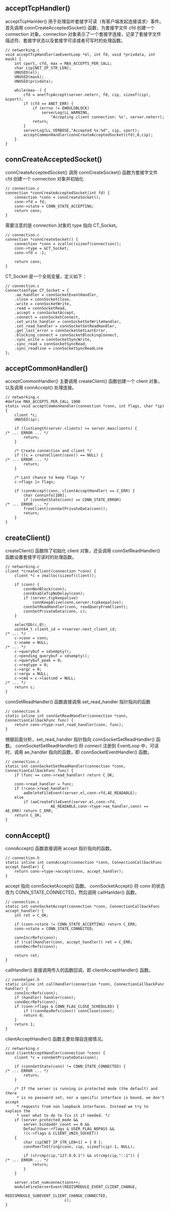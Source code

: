 ## acceptTcpHandler()
acceptTcpHanlder() 用于处理监听套接字可读（有客户端发起连接请求）事件。首先调用 connCreateAcceptedSocket() 函数，为套接字文件 cfd 创建一个 connection 对象。connection 对象表示了一个套接字连接，记录了套接字文件描述符、套接字状态以及套接字可读或者可写时的处理函数。
```
// networking.c
void acceptTcpHandler(aeEventLoop *el, int fd, void *privdata, int mask) {
    int cport, cfd, max = MAX_ACCEPTS_PER_CALL;
    char cip[NET_IP_STR_LEN];
    UNUSED(el);
    UNUSED(mask);
    UNUSED(privdata);

    while(max--) {
        cfd = anetTcpAccept(server.neterr, fd, cip, sizeof(cip), &cport);
        if (cfd == ANET_ERR) {
            if (errno != EWOULDBLOCK)
                serverLog(LL_WARNING,
                    "Accepting client connection: %s", server.neterr);
            return;
        }
        serverLog(LL_VERBOSE,"Accepted %s:%d", cip, cport);
        acceptCommonHandler(connCreateAcceptedSocket(cfd),0,cip);
    }
}
```

## connCreateAcceptedSocket()
connCreateAcceptedSocket() 调用 connCreateSocket() 函数为套接字文件 cfd 创建一个 connection 对象并初始化
```
// connection.c
connection *connCreateAcceptedSocket(int fd) {
    connection *conn = connCreateSocket();
    conn->fd = fd;
    conn->state = CONN_STATE_ACCEPTING;
    return conn;
}
```
需要注意的是 connection 对象的 type 指向 CT_Socket。
```
// connection.c
connection *connCreateSocket() {
    connection *conn = zcalloc(sizeof(connection));
    conn->type = &CT_Socket;
    conn->fd = -1;

    return conn;
}
```
CT_Socket 是一个全局变量，定义如下：
```
// connection.c
ConnectionType CT_Socket = {
    .ae_handler = connSocketEventHandler,
    .close = connSocketClose,
    .write = connSocketWrite,
    .read = connSocketRead,
    .accept = connSocketAccept,
    .connect = connSocketConnect,
    .set_write_handler = connSocketSetWriteHandler,
    .set_read_handler = connSocketSetReadHandler,
    .get_last_error = connSocketGetLastError,
    .blocking_connect = connSocketBlockingConnect,
    .sync_write = connSocketSyncWrite,
    .sync_read = connSocketSyncRead,
    .sync_readline = connSocketSyncReadLine
};
```

## acceptCommonHandler()
acceptCommonHandler() 主要调用 createClient() 函数创建一个 client 对象，以及调用 connAccept() 处理连接。
```
// networking.c
#define MAX_ACCEPTS_PER_CALL 1000
static void acceptCommonHandler(connection *conn, int flags, char *ip) {
    client *c;
    UNUSED(ip);

    if (listLength(server.clients) >= server.maxclients) {
/* ... ERROR ... */
        return;
    }

    /* Create connection and client */
    if ((c = createClient(conn)) == NULL) {
/* ... ERROR ... */
        return;
    }

    /* Last chance to keep flags */
    c->flags |= flags;

    if (connAccept(conn, clientAcceptHandler) == C_ERR) {
        char conninfo[100];
        if (connGetState(conn) == CONN_STATE_ERROR)
/* ... ERROR ... */
        freeClient(connGetPrivateData(conn));
        return;
    }
}
```

## createClient()
createClient() 函数除了初始化 client 对象，还会调用 connSetReadHandler() 函数设置套接字可读时的处理函数。
```
// networking.c
client *createClient(connection *conn) {
    client *c = zmalloc(sizeof(client));

    if (conn) {
        connNonBlock(conn);
        connEnableTcpNoDelay(conn);
        if (server.tcpkeepalive)
            connKeepAlive(conn,server.tcpkeepalive);
        connSetReadHandler(conn, readQueryFromClient);
        connSetPrivateData(conn, c);
    }

    selectDb(c,0);
    uint64_t client_id = ++server.next_client_id;
/* ... */
    c->conn = conn;
    c->name = NULL;
/* ... */
    c->querybuf = sdsempty();
    c->pending_querybuf = sdsempty();
    c->querybuf_peak = 0;
    c->reqtype = 0;
    c->argc = 0;
    c->argv = NULL;
    c->cmd = c->lastcmd = NULL;
/* ... */
    return c;
}
```
connSetReadHandler() 函数直接调用 set_read_handler 指针指向的函数

```
// connection.h
static inline int connSetReadHandler(connection *conn, ConnectionCallbackFunc func) {
    return conn->type->set_read_handler(conn, func);
}
```
根据前面分析，set_read_handler 指针指向 connSocketSetReadHandler() 函数。 connSocketSetReadHandler() 将 connect 注册到 EventLoop 中，可读时，调用 ae_handler 指向的函数，即 connSocketEventHandler() 函数。
```
// connection.c
static int connSocketSetReadHandler(connection *conn, ConnectionCallbackFunc func) {
    if (func == conn->read_handler) return C_OK;

    conn->read_handler = func;
    if (!conn->read_handler)
        aeDeleteFileEvent(server.el,conn->fd,AE_READABLE);
    else
        if (aeCreateFileEvent(server.el,conn->fd,
                    AE_READABLE,conn->type->ae_handler,conn) == AE_ERR) return C_ERR;
    return C_OK;
}
```

## connAccept()
connAccept() 函数直接调用 accept 指针指向的函数。
```
// connection.h
static inline int connAccept(connection *conn, ConnectionCallbackFunc accept_handler) {
    return conn->type->accept(conn, accept_handler);
}
```
accept 指向 connSocketAccept() 函数。 connSocketAccept() 将 conn 的状态改为 CONN\_STATE\_CONNECTED，然后调用 callHanlder() 函数。
```
// connection.c
static int connSocketAccept(connection *conn, ConnectionCallbackFunc accept_handler) {
    int ret = C_OK;

    if (conn->state != CONN_STATE_ACCEPTING) return C_ERR;
    conn->state = CONN_STATE_CONNECTED;

    connIncrRefs(conn);
    if (!callHandler(conn, accept_handler)) ret = C_ERR;
    connDecrRefs(conn);

    return ret;
}
```
callHandler() 直接调用传入的函数回调，即 clientAcceptHandler() 函数。
```
// connhelper.h
static inline int callHandler(connection *conn, ConnectionCallbackFunc handler) {
    connIncrRefs(conn);
    if (handler) handler(conn);
    connDecrRefs(conn);
    if (conn->flags & CONN_FLAG_CLOSE_SCHEDULED) {
        if (!connHasRefs(conn)) connClose(conn);
        return 0;
    }
    return 1;
}
```
clientAcceptHandler() 函数主要处理自连接情况。
```
// networking.c
void clientAcceptHandler(connection *conn) {
    client *c = connGetPrivateData(conn);

    if (connGetState(conn) != CONN_STATE_CONNECTED) {
/* ... ERROR ... */
        return;
    }

    /* If the server is running in protected mode (the default) and there
     * is no password set, nor a specific interface is bound, we don't accept
     * requests from non loopback interfaces. Instead we try to explain the
     * user what to do to fix it if needed. */
    if (server.protected_mode &&
        server.bindaddr_count == 0 &&
        DefaultUser->flags & USER_FLAG_NOPASS &&
        !(c->flags & CLIENT_UNIX_SOCKET))
    {
        char cip[NET_IP_STR_LEN+1] = { 0 };
        connPeerToString(conn, cip, sizeof(cip)-1, NULL);

        if (strcmp(cip,"127.0.0.1") && strcmp(cip,"::1")) {
/* ... ERROR ... */
            return;
        }
    }

    server.stat_numconnections++;
    moduleFireServerEvent(REDISMODULE_EVENT_CLIENT_CHANGE,
                          REDISMODULE_SUBEVENT_CLIENT_CHANGE_CONNECTED,
                          c);
}
```